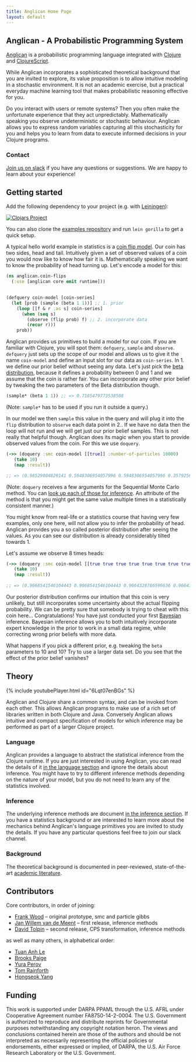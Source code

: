 ```yaml
---
title: Anglican Home Page
layout: default
---
```


## Anglican - A Probabilistic Programming System


[Anglican](https://bitbucket.org/probprog/anglican) is a probabilistic
programming language integrated with [Clojure](http://clojure.org/) and
[ClojureScript](http://clojurescript.org/).

While Anglican incorporates a sophisticated theoretical background that you are
invited to explore, its value proposition is to allow intuitive modeling in a
stochastic environment. It is not an academic exercise, but a practical everyday
machine learning tool that makes probabilistic reasoning effective for you.

Do you interact with users or remote systems? Then you often make the
unfortunate experience that they act unpredictably. Mathematically speaking you
observe undeterministic or stochastic behaviour. Anglican allows you to express
random variables capturing all this stochasticity for you and helps you to learn
from data to execute informed decisions in your Clojure programs. 

### Contact

[Join us on slack](https://clojurians.slack.com/messages/anglican/) if you have
any questions or suggestions. We are happy to learn about your experience!

## Getting started

Add the following dependency to your project (e.g. with
[Leiningen](https://leiningen.org/)):

[![Clojars Project](https://img.shields.io/clojars/v/anglican.svg)](https://clojars.org/anglican)

You can also clone the [examples
repository](https://bitbucket.org/probprog/anglican-examples/) and run `lein
gorilla` to get a quick setup.

A typical hello world example in statistics is a [coin flip
model](https://en.wikipedia.org/wiki/Coin_flipping). Our coin has two sides,
head and tail. Intuitively given a set of observed values of a coin you would
now like to know how fair it is. Mathematically speaking we want to know the
probability of head turning up. Let's encode a model for this:

~~~clojure
(ns anglican.coin-flips
  (:use [anglican core emit runtime]))
  

(defquery coin-model [coin-series]
  (let [prob (sample (beta 1 1))] ;; 1. prior
    (loop [[f & r :as s] coin-series]
      (when (seq s)
        (observe (flip prob) f) ;; 2. incorporate data
        (recur r)))
    prob))
~~~

Anglican provides us primitives to build a model for our coin. If you are
familiar with Clojure, you will spot them: `defquery`, `sample` and `observe`.
`defquery` just sets up the scope of our model and allows us to give it the name
`coin-model` and define an input slot for our data as `coin-series`. In 1. we
define our prior belief without seeing any data. Let's just pick the [beta
distribution](https://en.wikipedia.org/wiki/Beta_distribution), because it
defines a probability between 0 and 1 and we assume that the coin is rather
fair. You can incorporate any other prior belief by tweaking the two parameters
of the Beta distribution though. 

~~~clojure
(sample* (beta 1 1)) ;; => 0.7185479773538508
~~~
(Note: `sample*` has to be used if you run it outside a query.)

In our model we then `sample` this value in the query and will plug it into the
`flip` distribution to `observe` each data point in 2.. If we have no data then
the loop will not run and we will get just our prior belief samples. This is not
really that helpful though. Anglican does its magic when you start to provide
observed values from the coin. For this we use `doquery`.


~~~clojure
(->> (doquery :smc coin-model [[true]] :number-of-particles 10000)
   (take 10)
   (map :result))

;; => (0.98529804829141 0.5948306954057996 0.5948306954057996 0.3579256597687244 0.9818148690925241 0.9818148690925241 0.4539746712124162 0.8944478678159888 0.8944478678159888 0.3433014675748332)
~~~

(Note: `doquery` receives a few arguments for the Sequential Monte Carlo method.
You can [look up each of those for inference](./inference/). An attribute of the
method is that you might get the same value multiple times in a statistically
consistent manner.)

You might know from real-life or a statistics course that having very few
examples, only one here, will not allow you to infer the probability of head.
Anglican provides you a so called posterior distribution after seeing the
values. As you can see our distribution is already considerably tilted towards 1.

Let's assume we observe 8 times heads:

~~~clojure
(->> (doquery :smc coin-model [[true true true true true true true true]] :number-of-particles 10000)
   (take 10)
   (map :result))
   
;; => (0.9068541546104443 0.9068541546104443 0.9664328786599636 0.9664328786599636 0.9664328786599636 0.9664328786599636 0.9664328786599636 0.9664328786599636 0.9664328786599636 0.9664328786599636)
~~~

Our posterior distribution confirms our intuition that this coin is very
unlikely, but still incorporates some uncertainty about the actual flipping
probability. We can be pretty sure that somebody is trying to cheat with this
coin here... Congratulations! You have just conducted your first
[Bayesian](https://en.wikipedia.org/wiki/Bayesian_probability) inference.
Bayesian inference allows you to both intuitively incorporate expert knowledge
in the prior to work in a small data regime, while correcting wrong prior
beliefs with more data.

What happens if you pick a different prior, e.g. tweaking the `beta` parameters
to 10 and 10? Try to use a larger data set. Do you see that the effect of the
prior belief vanishes?

## Theory

{% include youtubePlayer.html id="6Lqt07enBGs" %}


Anglican and Clojure share a common syntax, and can be invoked from
each other. This allows Anglican programs to make use of a rich
set of libraries written in both Clojure and Java.  Conversely
Anglican allows intuitive and compact specification of models
for which inference may be performed as part of a larger Clojure
project.

### Language

Anglican provides a language to abstract the statistical inference from the
Clojure runtime. If you are just interested in using Anglican, you can read the
details of it [in the language section](./language/) and ignore
the details about inference. You might have to try to different inference
methods depending on the nature of your model, but you do not need to learn any
of the statistics involved.

### Inference

The underlying inference methods are document [in the inference
section](./inference/). If you have a statistics background or are interested to
learn more about the mechanics behind Anglican's language primitives you are
invited to study the details. If you have any particular questions feel free to
join our slack channel.


### Background

The theoretical background is documented in peer-reviewed, state-of-the-art
[academic literature](./literature/).

## Contributors

Core contributors, in order of joining:

- [Frank Wood](http://www.robots.ox.ac.uk/~fwood/) – original prototype, smc and particle gibbs
- [Jan Willem van de Meent](http://www.robots.ox.ac.uk/~jwvdm/) – first release, inference methods
- [David Tolpin](http://offtopia.net/) – second release, CPS transformation, inference methods

as well as many others, in alphabetical order:

- [Tuan Anh Le](http://www.tuananhle.co.uk/)
- [Brooks Paige](http://www.robots.ox.ac.uk/~brooks/)
- [Yura Perov](http://www.yuraperov.com/)
- [Tom Rainforth](http://www.robots.ox.ac.uk/~twgr/)
- [Hongseok Yang](http://www.cs.ox.ac.uk/people/hongseok.yang/Public/Home.html)

## Funding

This work is supported under DARPA PPAML through the U.S. AFRL
under Cooperative Agreement number FA8750-14-2-0004. The U.S.
Government is authorized to reproduce and distribute reprints
for Governmental purposes notwithstanding any copyright notation
heron. The views and conclusions contained herein are those of
the authors and should be not interpreted as necessarily
representing the official policies or endorsements, either
expressed or implied, of DARPA, the U.S. Air Force Research
Laboratory or the U.S. Government.
